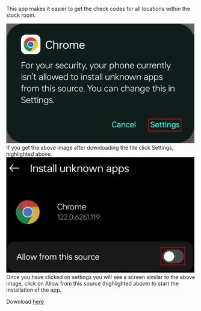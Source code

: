 This app makes it easier to get the check codes for all locations within the stock room.

![](Settings.jpg)
If you get the above image after downloading the file click Settings, highlighted above.
![](Install.jpg)
Once you have clicked on settings you will see a screen similar to the above image, click on Allow from this source (highlighted above) to start the installation of the app.

Download [here](/app/release/com.ahdesigns.checkcode.apk)